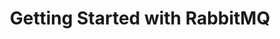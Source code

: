 ---
title:  "Getting Started with RabbitMQ"
description: >
    An example of how to connect to, send, and receive messages from RabbitMQ in several languages.
summary:
- An example of how to connect to, send, and receive messages from RabbitMQ in several languages.
topics:
- Messaging and Integration
tags:
- RabbitMQ
patterns:
- Eventing
repo: https://github.com/BrianMMcClain/rabbitmq-getting-started
readme: true
---